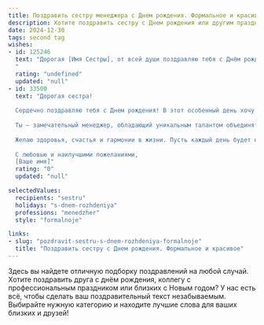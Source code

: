 ```yaml
---
title: Поздравить сестру менеджера c Днем рождения. Формальное и красивое
description: Хотите поздравить сестру c Днем рождения или другим праздником? Наш ИИ создаст незабываемое поздравление, а вы обязательно выделитесь среди других.  
date: 2024-12-30
tags: second tag
wishes:
- id: 125246
  text: "Дорогая [Имя Сестры], от всей души поздравляю тебя с Днём рождения! Желаю тебе успехов в твоей карьере менеджера, реализации всех профессиональных амбиций и достижения поставленных целей. Пусть каждый день будет наполнен радостью, вдохновением и благополучием. Счастья, здоровья и всего самого наилучшего!
  "
  rating: "undefined"
  updated: "null"
- id: 33500
  text: "Дорогая сестра!
  
  Сердечно поздравляю тебя с Днем рождения! В этот особенный день хочу пожелать тебе успехов в твоей профессиональной деятельности, пусть каждый проект приносит удовольствие, а трудности становятся лишь ступеньками к новым достижениям.
  
  Ты — замечательный менеджер, обладающий уникальным талантом объединять людей и вдохновлять их на великое. Пусть в жизни всегда будет место для вдохновения и новых идей, а рядом — надежные партнеры и друзья.
  
  Желаю здоровья, счастья и гармонии в жизни. Пусть каждый день будет наполнен радостью и новыми достижениями, а мечты становятся реальностью!
  
  С любовью и наилучшими пожеланиями,
  [Ваше имя]"
  rating: "0"
  updated: "null"

selectedValues:
  recipients: "sestru"
  holidays: "s-dnem-rozhdeniya"
  professions: "menedzher"
  style: "formalnoje"

links:
- slug: "pozdravit-sestru-s-dnem-rozhdeniya-formalnoje"
  title: "Поздравить сестру c Днем рождения. Формальное и красивое"
---
```


Здесь вы найдете отличную подборку поздравлений на любой случай. 
Хотите поздравить друга с днём рождения, коллегу с профессиональным праздником или близких с Новым годом? У нас есть всё, чтобы сделать ваш поздравительный текст незабываемым. Выбирайте нужную категорию и находите лучшие слова для ваших близких и друзей!
